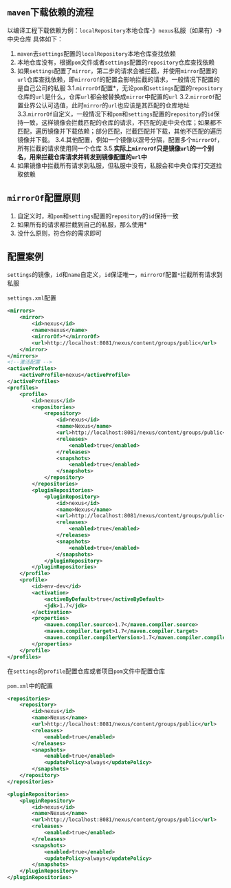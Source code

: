 ## `maven`下载依赖的流程

以编译工程下载依赖为例：`localRepository`本地仓库-》`nexus`私服（如果有）-》中央仓库
具体如下：

1.  `maven`去`settings`配置的`localRepository`本地仓库查找依赖
2.  本地仓库没有，根据`pom`文件或者`settings`配置的`repository`仓库查找依赖
3.  如果`settings`配置了`mirror`，第二步的请求会被拦截，并使用`mirror`配置的`url`仓库查找依赖，即`mirrorOf`的配置会影响拦截的请求，一般情况下配置的是自己公司的私服
    3.1.`mirrorOf`配置*，无论`pom`和`settings`配置的`repository`仓库的`url`是什么，仓库`url`都会被替换成`mirror`中配置的`url`
    3.2.`mirrorOf`配置业界公认可选值，此时`mirror`的`url`也应该是其匹配的仓库地址
    3.3.`mirrorOf`自定义，一般情况下和`pom`和`settings`配置的`repository`的`id`保持一致，这样镜像会拦截匹配的仓库的请求，不匹配的走中央仓库；如果都不匹配，遍历镜像并下载依赖；部分匹配，拦截匹配并下载，其他不匹配的遍历镜像并下载。
    3.4.其他配置，例如一个镜像以逗号分隔，配置多个`mirrorOf`，所有拦截的请求使用同一个仓库
    3.5.**实际上`mirrorOf`只是镜像`url`的一个别名，用来拦截仓库请求并转发到镜像配置的`url`中**
4.  如果镜像中拦截所有请求到私服，但私服中没有，私服会和中央仓库打交道拉取依赖

## `mirrorOf`配置原则

1.  自定义时，和`pom`和`settings`配置的`repository`的`id`保持一致
2.  如果所有的请求都拦截到自己的私服，那么使用*
3.  没什么原则，符合你的需求即可

## 配置案例

`settings`的镜像，`id`和`name`自定义，`id`保证唯一，`mirrorOf`配置`*`拦截所有请求到私服

`settings.xml`配置

```xml
<mirrors>
	<mirror>
		<id>nexus</id>
		<name>nexus</name>
		<mirrorOf>*</mirrorOf>
		<url>http://localhost:8081/nexus/content/groups/public</url>
	</mirror>
</mirrors>
<!--激活配置 -->
<activeProfiles>
	<activeProfile>nexus</activeProfile>
</activeProfiles>
<profiles>
	<profile>
		<id>nexus</id>
		<repositories>
			<repository>
				<id>nexus</id>
				<name>Nexus</name>
				<url>http://localhost:8081/nexus/content/groups/public</url>
				<releases>
					<enabled>true</enabled>
				</releases>
				<snapshots>
					<enabled>true</enabled>
				</snapshots>
			</repository>
		</repositories>
		<pluginRepositories>
			<pluginRepository>
				<id>nexus</id>
				<name>Nexus</name>
				<url>http://localhost:8081/nexus/content/groups/public</url>
				<releases>
					<enabled>true</enabled>
				</releases>
				<snapshots>
					<enabled>true</enabled>
				</snapshots>
			</pluginRepository>
		</pluginRepositories>
	</profile>
	<profile>
		<id>env-dev</id>
		<activation>
			<activeByDefault>true</activeByDefault>
			<jdk>1.7</jdk>
		</activation>
		<properties>
			<maven.compiler.source>1.7</maven.compiler.source>
			<maven.compiler.target>1.7</maven.compiler.target>
			<maven.compiler.compilerVersion>1.7</maven.compiler.compilerVersion>
		</properties>
	</profile>
</profiles>
```

在`settings`的`profile`配置仓库或者项目`pom`文件中配置仓库

`pom.xml`中的配置

```xml
<repositories>
	<repository>
		<id>nexus</id>
		<name>Nexus</name>
		<url>http://localhost:8081/nexus/content/groups/public</url>
		<releases>
			<enabled>true</enabled>
		</releases>
		<snapshots>
			<enabled>true</enabled>
			<updatePolicy>always</updatePolicy>
		</snapshots>
	</repository>
</repositories>

<pluginRepositories>
	<pluginRepository>
		<id>nexus</id>
		<name>Nexus</name>
		<url>http://localhost:8081/nexus/content/groups/public</url>
		<releases>
			<enabled>true</enabled>
		</releases>
		<snapshots>
			<enabled>true</enabled>
			<updatePolicy>always</updatePolicy>
		</snapshots>
	</pluginRepository>
</pluginRepositories>
```